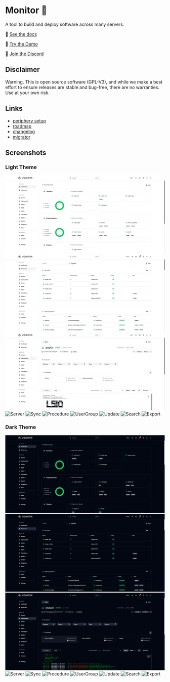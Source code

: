 # Monitor 🦎

A tool to build and deploy software across many servers. 

🦎 [See the docs](https://docs.monitor.dev)

🦎 [Try the Demo](https://demo.monitor.dev)

🦎 [Join the Discord](https://discord.gg/DRqE8Fvg5c)

## Disclaimer

Warning. This is open source software (GPL-V3), and while we make a best effort to ensure releases are stable and bug-free,
there are no warranties. Use at your own risk.

## Links

- [periphery setup](https://github.com/mbecker20/monitor/blob/main/scripts/readme.md)
- [roadmap](https://github.com/mbecker20/monitor/blob/main/roadmap.md)
- [changelog](https://github.com/mbecker20/monitor/blob/main/changelog.md)
- [migrator](https://github.com/mbecker20/monitor/blob/main/bin/migrator/README.md)

## Screenshots

### Light Theme

![Dashboard](https://raw.githubusercontent.com/mbecker20/monitor/main/screenshots/Light-Dashboard.png)
![Resources](https://raw.githubusercontent.com/mbecker20/monitor/main/screenshots/Light-Resources.png)
![Deployment](https://raw.githubusercontent.com/mbecker20/monitor/main/screenshots/Light-Deployment.png)
![Server](https://raw.githubusercontent.com/mbecker20/monitor/main/screenshots/Light-Server.png)
![Sync](https://raw.githubusercontent.com/mbecker20/monitor/main/screenshots/Light-Sync.png)
![Procedure](https://raw.githubusercontent.com/mbecker20/monitor/main/screenshots/Light-Procedure.png)
![UserGroup](https://raw.githubusercontent.com/mbecker20/monitor/main/screenshots/Light-UserGroup.png)
![Update](https://raw.githubusercontent.com/mbecker20/monitor/main/screenshots/Light-Update.png)
![Search](https://raw.githubusercontent.com/mbecker20/monitor/main/screenshots/Light-Search.png)
![Export](https://raw.githubusercontent.com/mbecker20/monitor/main/screenshots/Light-Export.png)

### Dark Theme

![Dashboard](https://raw.githubusercontent.com/mbecker20/monitor/main/screenshots/Dark-Dashboard.png)
![Resources](https://raw.githubusercontent.com/mbecker20/monitor/main/screenshots/Dark-Resources.png)
![Deployment](https://raw.githubusercontent.com/mbecker20/monitor/main/screenshots/Dark-Deployment.png)
![Server](https://raw.githubusercontent.com/mbecker20/monitor/main/screenshots/Dark-Server.png)
![Sync](https://raw.githubusercontent.com/mbecker20/monitor/main/screenshots/Dark-Sync.png)
![Procedure](https://raw.githubusercontent.com/mbecker20/monitor/main/screenshots/Dark-Procedure.png)
![UserGroup](https://raw.githubusercontent.com/mbecker20/monitor/main/screenshots/Dark-UserGroup.png)
![Update](https://raw.githubusercontent.com/mbecker20/monitor/main/screenshots/Dark-Update.png)
![Search](https://raw.githubusercontent.com/mbecker20/monitor/main/screenshots/Dark-Search.png)
![Export](https://raw.githubusercontent.com/mbecker20/monitor/main/screenshots/Dark-Export.png)
